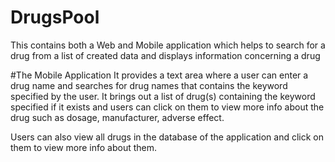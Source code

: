 # DrugsPool
This contains both a Web and Mobile application which helps to search for a drug from a list of created data and displays information concerning a drug

#The Mobile Application
It provides a text area where a user can enter a drug name and searches for drug names that contains the keyword specified by the user. It brings out a list of drug(s) containing the keyword specified if it exists and users can click on them to view more info about the drug such as dosage, manufacturer, adverse effect.

Users can also view all drugs in the database of the application and click on them to view more info about them.
